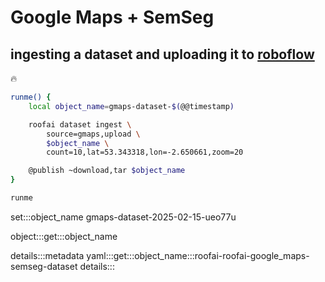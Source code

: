 # Google Maps + SemSeg

## ingesting a dataset and uploading it to [roboflow](https://docs.roboflow.com/)

🔥

```bash
runme() {
    local object_name=gmaps-dataset-$(@@timestamp)

    roofai dataset ingest \
        source=gmaps,upload \
        $object_name \
        count=10,lat=53.343318,lon=-2.650661,zoom=20

    @publish ~download,tar $object_name
}

runme
```

set:::object_name gmaps-dataset-2025-02-15-ueo77u

object:::get:::object_name

details:::metadata
yaml:::get:::object_name:::roofai-roofai-google_maps-semseg-dataset
details:::
